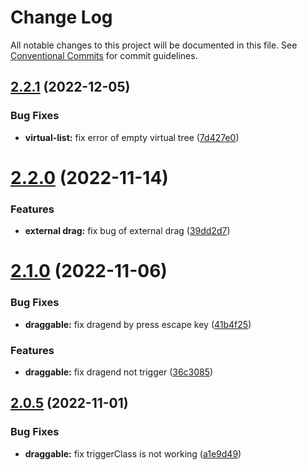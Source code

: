 # Change Log

All notable changes to this project will be documented in this file.
See [Conventional Commits](https://conventionalcommits.org) for commit guidelines.

## [2.2.1](https://github.com/phphe/he-tree/compare/@he-tree/vue@2.2.0...@he-tree/vue@2.2.1) (2022-12-05)


### Bug Fixes

* **virtual-list:** fix error of empty virtual tree ([7d427e0](https://github.com/phphe/he-tree/commit/7d427e04170d915619e69e7d3ca61f108ed175f1))





# [2.2.0](https://github.com/phphe/he-tree/compare/@he-tree/vue@2.1.0...@he-tree/vue@2.2.0) (2022-11-14)


### Features

* **external drag:** fix bug of external drag ([39dd2d7](https://github.com/phphe/he-tree/commit/39dd2d7f27078550fb87bff5d22580cec4ae9b89))





# [2.1.0](https://github.com/phphe/he-tree/compare/@he-tree/vue@2.0.5...@he-tree/vue@2.1.0) (2022-11-06)


### Bug Fixes

* **draggable:** fix dragend by press escape key ([41b4f25](https://github.com/phphe/he-tree/commit/41b4f25958c65e8d009013ff9679eff65737a679))


### Features

* **draggable:** fix dragend not trigger ([36c3085](https://github.com/phphe/he-tree/commit/36c3085f655806213e50f1b1880d72b4aaa549c5))





## [2.0.5](https://github.com/phphe/he-tree/compare/@he-tree/vue@2.0.4...@he-tree/vue@2.0.5) (2022-11-01)


### Bug Fixes

* **draggable:** fix triggerClass is not working ([a1e9d49](https://github.com/phphe/he-tree/commit/a1e9d494c9d4be821b5f999a8e909d292b700b73))

